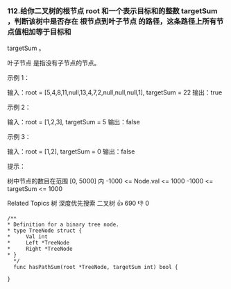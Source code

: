 ### 112.给你二叉树的根节点 root 和一个表示目标和的整数 targetSum ，判断该树中是否存在 根节点到叶子节点 的路径，这条路径上所有节点值相加等于目标和
 targetSum 。

 叶子节点 是指没有子节点的节点。



 示例 1：


输入：root = [5,4,8,11,null,13,4,7,2,null,null,null,1], targetSum = 22
输出：true


 示例 2：


输入：root = [1,2,3], targetSum = 5
输出：false


 示例 3：


输入：root = [1,2], targetSum = 0
输出：false




 提示：


 树中节点的数目在范围 [0, 5000] 内
 -1000 <= Node.val <= 1000
 -1000 <= targetSum <= 1000

 Related Topics 树 深度优先搜索 二叉树 👍 690 👎 0


```
/**
* Definition for a binary tree node.
* type TreeNode struct {
*     Val int
*     Left *TreeNode
*     Right *TreeNode
* }
  */
  func hasPathSum(root *TreeNode, targetSum int) bool {

}
```